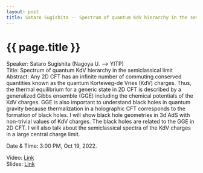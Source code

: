 ```yaml
---
layout: post
title: Sataro Sugishita -- Spectrum of quantum KdV hierarchy in the semiclassical limit
---
```


{{ page.title }}
================

Speaker: Sataro Sugishita (Nagoya U. --> YITP)  
Title: Spectrum of quantum KdV hierarchy in the semiclassical limit  
Abstract: Any 2D CFT has an infinite number of commuting conserved quantities known as the quantum Korteweg-de Vries (KdV) charges. Thus, the thermal equilibrium for a generic state in 2D CFT is described by a generalized Gibbs ensemble (GGE) including the chemical potentials of the KdV charges. GGE is also important to understand black holes in quantum gravity because thermalization in a holographic CFT corresponds to the formation of black holes. I will show black hole geometries in 3d AdS with non-trivial values of KdV charges. The black holes are related to the GGE in 2D CFT. I will also talk about the semiclassical spectra of the KdV charges in a large central charge limit.  

Date & Time: 3:00 PM, Oct 19, 2022.

Video: [Link](https://www.bilibili.com/video/BV1z84y1z7Dh?share_source=copy_web&vd_source=2923cd18e23f9cfd0265ae363e788c67)  
Slides: [Link](http://jointhepth.github.io/files/2022-10-19-Sataro-Sugishita.pdf)
